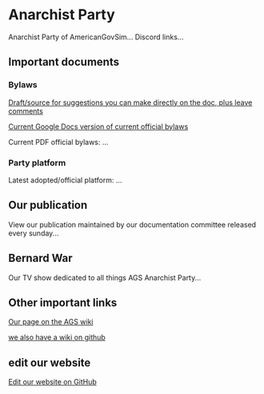 # Anarchist Party

Anarchist Party of AmericanGovSim... Discord links...

## Important documents

### Bylaws

[Draft/source for suggestions you can make directly on the doc, plus leave comments](https://docs.google.com/document/d/1UbtdSbcBr8LB9eQoQRyrI5n28LCOc3fM52RsEU-VsLA/edit?usp=sharing)

[Current Google Docs version of  current official bylaws](https://docs.google.com/document/d/15fSh9hOxoLnkA-5K8BPOcQBj5VhIuZqKv70jxzzwJ48/edit?usp=sharing)

Current PDF  official bylaws: ...

### Party platform

Latest adopted/official platform: ...

## Our publication

View our publication maintained by our documentation committee released every sunday...

## Bernard War

Our TV show dedicated to all things AGS Anarchist Party...

## Other important links

[Our page on the AGS wiki](http://ags.piratecody.com/index.php/American_Anarchist_Party)

[we also have a wiki on github](https://github.com/bernard-kuchipatchi/anarchist-party-website/wiki)

## edit our website

[Edit our website on GitHub](https://github.com/bernard-kuchipatchi/anarchist-party-website/)
